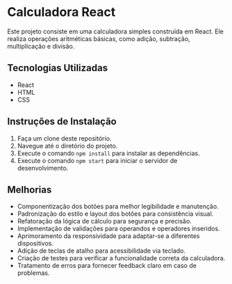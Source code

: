 # Calculadora React

Este projeto consiste em uma calculadora simples construída em React. Ele realiza operações aritméticas básicas, como adição, subtração, multiplicação e divisão.

## Tecnologias Utilizadas

- React
- HTML
- CSS

## Instruções de Instalação

1. Faça um clone deste repositório.
2. Navegue até o diretório do projeto.
3. Execute o comando `npm install` para instalar as dependências.
4. Execute o comando `npm start` para iniciar o servidor de desenvolvimento.

## Melhorias

- Componentização dos botões para melhor legibilidade e manutenção.
- Padronização do estilo e layout dos botões para consistência visual.
- Refatoração da lógica de cálculo para segurança e precisão.
- Implementação de validações para operandos e operadores inseridos.
- Aprimoramento da responsividade para adaptar-se a diferentes dispositivos.
- Adição de teclas de atalho para acessibilidade via teclado.
- Criação de testes para verificar a funcionalidade correta da calculadora.
- Tratamento de erros para fornecer feedback claro em caso de problemas.
